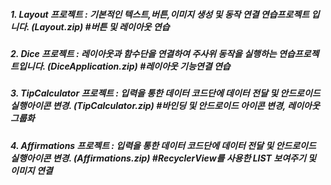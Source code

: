 ##### 1. Layout 프로젝트        : 기본적인 텍스트,버튼,이미지 생성 및 동작 연결 연습프로젝트 입니다. (Layout.zip)                  #버튼 및 레이아웃 연습
##### 2. Dice 프로젝트          : 레이아웃과 함수단을 연결하여 주사위 동작을 실행하는 연습프로젝트입니다. (DiceApplication.zip)     #레이아웃 기능연결 연습
##### 3. TipCalculator 프로젝트 : 입력을 통한 데이터 코드단에 데이터 전달 및 안드로이드 실행아이콘 변경. (TipCalculator.zip)        #바인딩 및 안드로이드 아이콘 변경, 레이아웃 그룹화
##### 4. Affirmations 프로젝트 : 입력을 통한 데이터 코드단에 데이터 전달 및 안드로이드 실행아이콘 변경. (Affirmations.zip)        #RecyclerView를 사용한 LIST 보여주기 및 이미지 연결
